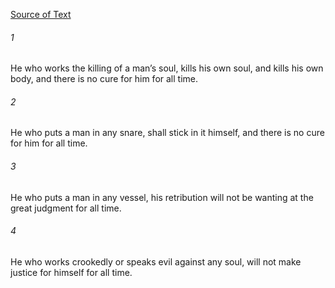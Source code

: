 [Source of Text](https://github.com/scrollmapper/bible_databases_deuterocanonical)

###### 1
He who works the killing of a man’s soul, kills his own soul, and kills his own body, and there is no cure for him for all time.

###### 2
He who puts a man in any snare, shall stick in it himself, and there is no cure for him for all time.

###### 3
He who puts a man in any vessel, his retribution will not be wanting at the great judgment for all time.

###### 4
He who works crookedly or speaks evil against any soul, will not make justice for himself for all time.